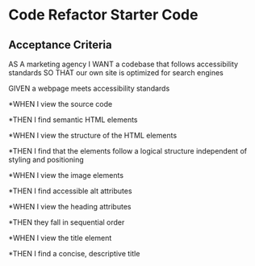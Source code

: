 # Code Refactor Starter Code

## Acceptance Criteria

AS A marketing agency
I WANT a codebase that follows accessibility standards
SO THAT our own site is optimized for search engines

GIVEN a webpage meets accessibility standards

*WHEN I view the source code

*THEN I find semantic HTML elements

*WHEN I view the structure of the HTML elements

*THEN I find that the elements follow a logical structure independent of styling and positioning

*WHEN I view the image elements

*THEN I find accessible alt attributes

*WHEN I view the heading attributes

*THEN they fall in sequential order

*WHEN I view the title element

*THEN I find a concise, descriptive title
